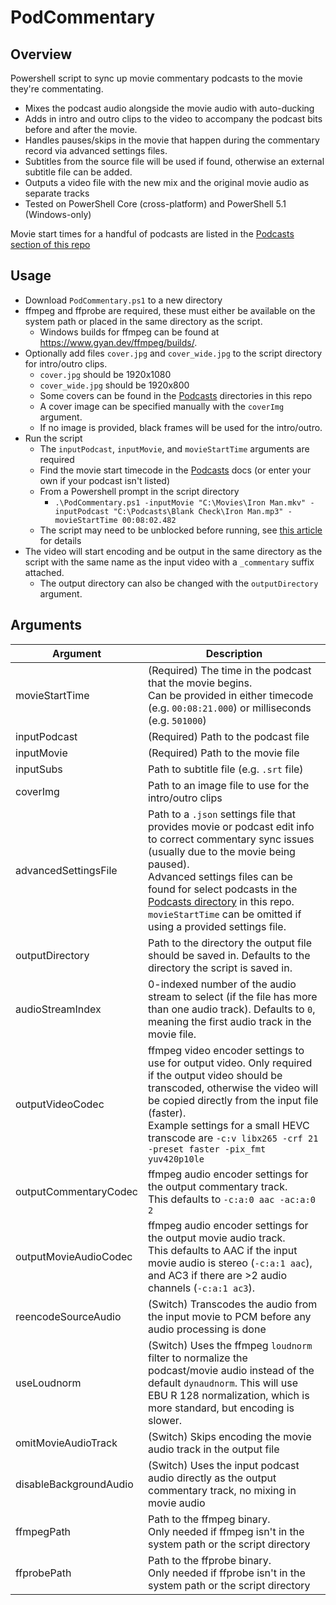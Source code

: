 # PodCommentary

## Overview
Powershell script to sync up movie commentary podcasts to the movie they're commentating.

- Mixes the podcast audio alongside the movie audio with auto-ducking
- Adds in intro and outro clips to the video to accompany the podcast bits before and after the movie.
- Handles pauses/skips in the movie that happen during the commentary record via advanced settings files.
- Subtitles from the source file will be used if found, otherwise an external subtitle file can be added.
- Outputs a video file with the new mix and the original movie audio as separate tracks
- Tested on PowerShell Core (cross-platform) and PowerShell 5.1 (Windows-only)

Movie start times for a handful of podcasts are listed in the [Podcasts section of this repo](Podcasts)

## Usage

- Download `PodCommentary.ps1` to a new directory
- ffmpeg and ffprobe are required, these must either be available on the system path or placed in the same directory as the script.
  - Windows builds for ffmpeg can be found at https://www.gyan.dev/ffmpeg/builds/.
- Optionally add files `cover.jpg` and `cover_wide.jpg` to the script directory for intro/outro clips.
  - `cover.jpg` should be 1920x1080
  - `cover_wide.jpg` should be 1920x800
  - Some covers can be found in the [Podcasts](Podcasts) directories in this repo
  - A cover image can be specified manually with the `coverImg` argument.
  - If no image is provided, black frames will be used for the intro/outro.
- Run the script
  - The `inputPodcast`, `inputMovie`, and `movieStartTime` arguments are required
  - Find the movie start timecode in the [Podcasts](Podcasts) docs (or enter your own if your podcast isn't listed)
  - From a Powershell prompt in the script directory
    - `.\PodCommentary.ps1 -inputMovie "C:\Movies\Iron Man.mkv" -inputPodcast "C:\Podcasts\Blank Check\Iron Man.mp3" -movieStartTime 00:08:02.482`
  - The script may need to be unblocked before running, see [this article](https://social.technet.microsoft.com/wiki/contents/articles/38496.unblock-downloaded-powershell-scripts.aspx) for details
- The video will start encoding and be output in the same directory as the script with the same name as the input video with a `_commentary` suffix attached.
  - The output directory can also be changed with the `outputDirectory` argument.

## Arguments

| Argument               | Description |
|------------------------|-------------|
| movieStartTime         | (Required) The time in the podcast that the movie begins.<br>Can be provided in either timecode (e.g. `00:08:21.000`) or milliseconds (e.g. `501000`) |
| inputPodcast           | (Required) Path to the podcast file |
| inputMovie             | (Required) Path to the movie file   |
| inputSubs              | Path to subtitle file (e.g. `.srt` file) |
| coverImg               | Path to an image file to use for the intro/outro clips  |
| advancedSettingsFile   | Path to a `.json` settings file that provides movie or podcast edit info to correct commentary sync issues (usually due to the movie being paused).<br>Advanced settings files can be found for select podcasts in the [Podcasts directory](Podcasts) in this repo. `movieStartTime` can be omitted if using a provided settings file. |
| outputDirectory        | Path to the directory the output file should be saved in. Defaults to the directory the script is saved in. |
| audioStreamIndex       | 0-indexed number of the audio stream to select (if the file has more than one audio track). Defaults to `0`, meaning the first audio track in the movie file. |
| outputVideoCodec       | ffmpeg video encoder settings to use for output video. Only required if the output video should be transcoded, otherwise the video will be copied directly from the input file (faster).<br>Example settings for a small HEVC transcode are `-c:v libx265 -crf 21 -preset faster -pix_fmt yuv420p10le` |
| outputCommentaryCodec  | ffmpeg audio encoder settings for the output commentary track.<br>This defaults to `-c:a:0 aac -ac:a:0 2` |
| outputMovieAudioCodec  | ffmpeg audio encoder settings for the output movie audio track.<br>This defaults to AAC if the input movie audio is stereo (`-c:a:1 aac`), and AC3 if there are >2 audio channels (`-c:a:1 ac3`). |
| reencodeSourceAudio    | (Switch) Transcodes the audio from the input movie to PCM before any audio processing is done |
| useLoudnorm            | (Switch) Uses the ffmpeg `loudnorm` filter to normalize the podcast/movie audio instead of the default `dynaudnorm`. This will use EBU R 128 normalization, which is more standard, but encoding is slower. |
| omitMovieAudioTrack    | (Switch) Skips encoding the movie audio track in the output file |
| disableBackgroundAudio | (Switch) Uses the input podcast audio directly as the output commentary track, no mixing in movie audio |
| ffmpegPath             | Path to the ffmpeg binary.<br>Only needed if ffmpeg isn't in the system path or the script directory |
| ffprobePath            | Path to the ffprobe binary.<br>Only needed if ffprobe isn't in the system path or the script directory |
